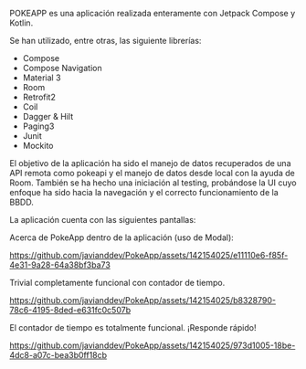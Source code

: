POKEAPP es una aplicación realizada enteramente con Jetpack Compose y Kotlin.

Se han utilizado, entre otras, las siguiente librerías:
- Compose
- Compose Navigation
- Material 3
- Room
- Retrofit2
- Coil
- Dagger & Hilt
- Paging3
- Junit
- Mockito

El objetivo de la aplicación ha sido el manejo de datos recuperados de una API remota como pokeapi y el manejo de datos desde local con la ayuda de Room. También se ha hecho una iniciación al testing, probándose la UI cuyo enfoque ha sido hacia la navegación y el correcto funcionamiento de la BBDD.

La aplicación cuenta con las siguientes pantallas:

Acerca de PokeApp dentro de la aplicación (uso de Modal):


https://github.com/javianddev/PokeApp/assets/142154025/e11110e6-f85f-4e31-9a28-64a38bf3ba73

Trivial completamente funcional con contador de tiempo.


https://github.com/javianddev/PokeApp/assets/142154025/b8328790-78c6-4195-8ded-e631fc0c507b



El contador de tiempo es totalmente funcional. ¡Responde rápido!


https://github.com/javianddev/PokeApp/assets/142154025/973d1005-18be-4dc8-a07c-bea3b0ff18cb






